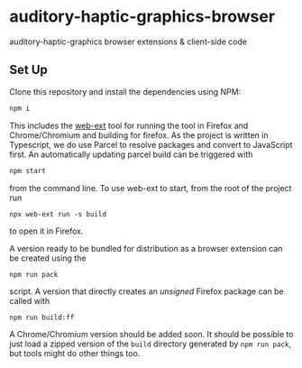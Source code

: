 # auditory-haptic-graphics-browser
auditory-haptic-graphics browser extensions &amp; client-side code

## Set Up

Clone this repository and install the dependencies using NPM:
```bash
npm i
```
This includes the [web-ext](https://github.com/mozilla/web-ext) tool for running the tool in Firefox and Chrome/Chromium and building for firefox.
As the project is written in Typescript, we do use Parcel to resolve packages and convert to JavaScript first.
An automatically updating parcel build can be triggered with
```bash
npm start
```
from the command line.
To use web-ext to start, from the root of the project run
```
npx web-ext run -s build
```
to open it in Firefox.

A version ready to be bundled for distribution as a browser extension can be created using the
```
npm run pack
```
script.
A version that directly creates an *unsigned* Firefox package can be called with
```
npm run build:ff
```
A Chrome/Chromium version should be added soon.
It should be possible to just load a zipped version of the `build` directory generated by `npm run pack`, but tools might do other things too.
